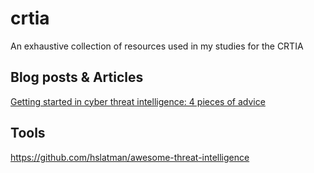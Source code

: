 # crtia
An exhaustive collection of resources used in my studies for the CRTIA

## Blog posts & Articles 
[Getting started in cyber threat intelligence: 4 pieces of advice](https://redcanary.com/blog/getting-started-in-cyber-threat-intelligence/)

## Tools
https://github.com/hslatman/awesome-threat-intelligence
